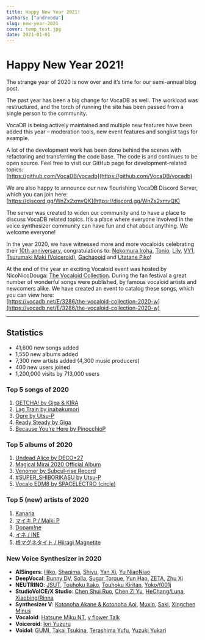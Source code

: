 ```yaml
---
title: Happy New Year 2021!
authors: ["andreoda"]
slug: new-year-2021
cover: temp_test.jpg
date: 2021-01-01
---
```


# Happy New Year 2021!

The strange year of 2020 is now over and it’s time for our semi-annual blog post.

The past year has been a big change for VocaDB as well. The workload was restructured, and the torch of running the site has been passed from a single person to the community.

VocaDB is being actively maintained and multiple new features have been added this year – moderation tools, new event features and songlist tags for example.

A lot of the development work has been done behind the scenes with refactoring and transferring the code base. The code is and continues to be open source. Feel free to visit our GitHub page for development-related topics:  
[https://github.com/VocaDB/vocadb](https://github.com/VocaDB/vocadb)

We are also happy to announce our new flourishing VocaDB Discord Server, which you can join here:  
[https://discord.gg/WnZx2xmvQK](https://discord.gg/WnZx2xmvQK)

The server was created to widen our community and to have a place to discuss VocaDB related topics. It’s a place where everyone involved in the voice synthesizer community can have fun and chat about anything. We welcome everyone!

In the year 2020, we have witnessed more and more vocaloids celebrating their [10th anniversary](https://vocadb.net/T/6828/10th-birthday), congratulations to: [Nekomura Iroha](https://vocadb.net/Ar/77), [Tonio](https://vocadb.net/Ar/390), [Lily](https://vocadb.net/Ar/139), [VY1](https://vocadb.net/Ar/117), [Tsurumaki Maki (Voiceroid)](https://vocadb.net/Ar/2053), [Gachapoid](https://vocadb.net/Ar/247) and [Utatane Piko](https://vocadb.net/Ar/248)!

At the end of the year an exciting Vocaloid event was hosted by NicoNicoDouga: [The Vocaloid Collection](https://vocaloid-collection.jp/). During the fan festival a great number of wonderful songs were published, by famous vocaloid artists and newcomers alike. We have created an event to catalog these songs, which you can view here:  
[https://vocadb.net/E/3286/the-vocaloid-collection-2020-w](https://vocadb.net/E/3286/the-vocaloid-collection-2020-w)

---

## Statistics

- 41,600 new songs added
- 1,550 new albums added
- 7,300 new artists added (4,300 music producers)
- 400 new users joined
- 1,200,000 visits by 713,000 users

### Top 5 songs of 2020

1. [GETCHA! by Giga & KIRA](https://vocadb.net/S/293881)
2. [Lag Train by inabakumori](https://vocadb.net/S/288238)
3. [Ogre by Utsu-P](https://vocadb.net/S/301147)
4. [Ready Steady by Giga](https://vocadb.net/S/296597)
5. [Because You’re Here by PinocchioP](https://vocadb.net/S/284993)

### Top 5 albums of 2020

1. [Undead Alice by DECO\*27](https://vocadb.net/Al/28721)
2. [Magical Mirai 2020 Official Album](https://vocadb.net/Al/28478)
3. [Venomer by Subcul-rise Record](https://vocadb.net/Al/27862)
4. [#SUPER_SHIBORIKASU by Utsu-P](https://vocadb.net/Al/28264)
5. [Vocalo EDM8 by SPACELECTRO (circle)](https://vocadb.net/Al/28310)

### Top 5 (new) artists of 2020

1. [Kanaria](https://vocadb.net/Ar/80976)
2. [マイキ P / Maiki P](https://vocadb.net/Ar/83417)
3. [Dopam!ne](https://vocadb.net/Ar/79769)
4. [イネ / INE](https://vocadb.net/Ar/80754)
5. [柊マグネタイト / Hiiragi Magnetite](https://vocadb.net/Ar/83243)

### New Voice Synthesizer in 2020

- **AISingers**: [liliko](https://vocadb.net/Ar/79857), [Shaqima](https://vocadb.net/Ar/81599), [Shiyu](https://vocadb.net/Ar/81914), [Yan Xi](https://vocadb.net/Ar/79755), [Yu NiaoNiao](https://vocadb.net/Ar/79631)
- **DeepVocal**: [Bunny DV](https://vocadb.net/Ar/80022), [Solla](https://vocadb.net/Ar/84415), [Sugar Torque](https://vocadb.net/Ar/80480), [Yun Hao](https://vocadb.net/Ar/76475), [ZETA](https://vocadb.net/Ar/81568), [Zhu Xi](https://vocadb.net/Ar/84838)
- **NEUTRINO**: [JSUT](https://vocadb.net/Ar/83753), [Touhoku Itako](https://vocadb.net/Ar/83511), [Touhoku Kiritan](https://vocadb.net/Ar/79466), [Yoko/f001j](https://vocadb.net/Ar/79499)
- **StudioVoICE/X Studio**: [Chen Shui Ruo](https://vocadb.net/Ar/76408), [Chen Zi Yu](https://vocadb.net/Ar/81900), [HeChang/Luna](https://vocadb.net/Ar/76473), [Xiaobing/Rinna](https://vocadb.net/Ar/80162)
- **Synthesizer V**: [Kotonoha Akane & Kotonoha Aoi](https://vocadb.net/Ar/81912), [Muxin](https://vocadb.net/Ar/76429), [Saki](https://vocadb.net/Ar/81917), [Xingchen Minus](https://vocadb.net/Ar/76428)
- **Vocaloid**: [Hatsune Miku NT](https://vocadb.net/Ar/84429), [v flower Talk](https://vocadb.net/Ar/79867)
- **Voiceroid**: [Iori Yuzuru](https://vocadb.net/Ar/79100)
- **Voidol**: [GUMI](https://vocadb.net/Ar/85252), [Takai Tsukina](https://vocadb.net/Ar/84024), [Terashima Yufu](https://vocadb.net/Ar/84023), [Yuzuki Yukari](https://vocadb.net/Ar/84008)
